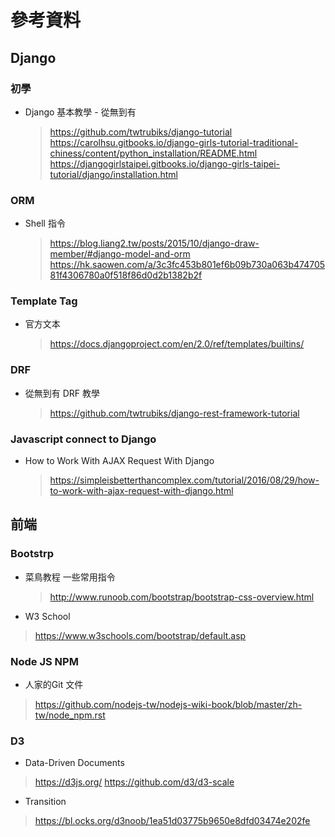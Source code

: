 # 參考資料

## Django
### 初學
  * Django 基本教學 - 從無到有
    > https://github.com/twtrubiks/django-tutorial
    > https://carolhsu.gitbooks.io/django-girls-tutorial-traditional-chiness/content/python_installation/README.html
    > https://djangogirlstaipei.gitbooks.io/django-girls-taipei-tutorial/django/installation.html
### ORM
  * Shell 指令
    > https://blog.liang2.tw/posts/2015/10/django-draw-member/#django-model-and-orm
    > https://hk.saowen.com/a/3c3fc453b801ef6b09b730a063b47470581f4306780a0f518f86d0d2b1382b2f
### Template Tag
  * 官方文本
    > https://docs.djangoproject.com/en/2.0/ref/templates/builtins/
### DRF
 * 從無到有 DRF 教學
    > https://github.com/twtrubiks/django-rest-framework-tutorial
### Javascript connect to Django
 * How to Work With AJAX Request With Django
    > https://simpleisbetterthancomplex.com/tutorial/2016/08/29/how-to-work-with-ajax-request-with-django.html

## 前端
### Bootstrp
  * 菜鳥教程 一些常用指令
    > http://www.runoob.com/bootstrap/bootstrap-css-overview.html
  * W3 School
   > https://www.w3schools.com/bootstrap/default.asp
### Node JS NPM
  * 人家的Git 文件
   > https://github.com/nodejs-tw/nodejs-wiki-book/blob/master/zh-tw/node_npm.rst
### D3
  * Data-Driven Documents
   > https://d3js.org/
   > https://github.com/d3/d3-scale
  * Transition
   > https://bl.ocks.org/d3noob/1ea51d03775b9650e8dfd03474e202fe
